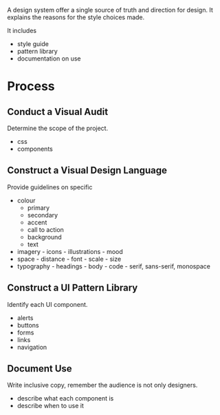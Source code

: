 A design system offer a single source of truth and direction for design. It explains the reasons for the style choices made.

It includes

- style guide
- pattern library
- documentation on use

# Process

## Conduct a Visual Audit

Determine the scope of the project.

- css
- components
## Construct a Visual Design Language

Provide guidelines on specific

- colour
	- primary
	- secondary
	- accent
	- call to action
	- background
	- text
- imagery
		- icons
		- illustrations
		- mood
- space
		- distance
		- font
		- scale
		- size
- typography
		- headings
		- body
		- code
		- serif, sans-serif, monospace
## Construct a UI Pattern Library

Identify each UI component.

- alerts
- buttons
- forms
- links
- navigation
## Document Use

Write inclusive copy, remember the audience is not only designers.

- describe what each component is
- describe when to use it
